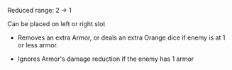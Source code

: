 Reduced range: 2 -> 1

Can be placed on left or right slot

- Removes an extra Armor, or deals an extra Orange dice if enemy is at 1 or less armor.

- Ignores Armor's damage reduction if the enemy has 1 armor